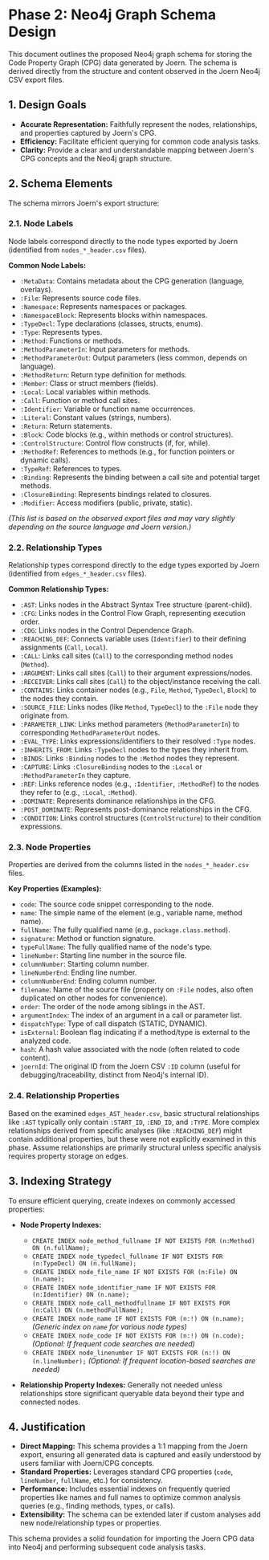 # Phase 2: Neo4j Graph Schema Design

This document outlines the proposed Neo4j graph schema for storing the Code Property Graph (CPG) data generated by Joern. The schema is derived directly from the structure and content observed in the Joern Neo4j CSV export files.

## 1. Design Goals

*   **Accurate Representation:** Faithfully represent the nodes, relationships, and properties captured by Joern's CPG.
*   **Efficiency:** Facilitate efficient querying for common code analysis tasks.
*   **Clarity:** Provide a clear and understandable mapping between Joern's CPG concepts and the Neo4j graph structure.

## 2. Schema Elements

The schema mirrors Joern's export structure:

### 2.1. Node Labels

Node labels correspond directly to the node types exported by Joern (identified from `nodes_*_header.csv` files).

**Common Node Labels:**

*   `:MetaData`: Contains metadata about the CPG generation (language, overlays).
*   `:File`: Represents source code files.
*   `:Namespace`: Represents namespaces or packages.
*   `:NamespaceBlock`: Represents blocks within namespaces.
*   `:TypeDecl`: Type declarations (classes, structs, enums).
*   `:Type`: Represents types.
*   `:Method`: Functions or methods.
*   `:MethodParameterIn`: Input parameters for methods.
*   `:MethodParameterOut`: Output parameters (less common, depends on language).
*   `:MethodReturn`: Return type definition for methods.
*   `:Member`: Class or struct members (fields).
*   `:Local`: Local variables within methods.
*   `:Call`: Function or method call sites.
*   `:Identifier`: Variable or function name occurrences.
*   `:Literal`: Constant values (strings, numbers).
*   `:Return`: Return statements.
*   `:Block`: Code blocks (e.g., within methods or control structures).
*   `:ControlStructure`: Control flow constructs (if, for, while).
*   `:MethodRef`: References to methods (e.g., for function pointers or dynamic calls).
*   `:TypeRef`: References to types.
*   `:Binding`: Represents the binding between a call site and potential target methods.
*   `:ClosureBinding`: Represents bindings related to closures.
*   `:Modifier`: Access modifiers (public, private, static).

*(This list is based on the observed export files and may vary slightly depending on the source language and Joern version.)*

### 2.2. Relationship Types

Relationship types correspond directly to the edge types exported by Joern (identified from `edges_*_header.csv` files).

**Common Relationship Types:**

*   `:AST`: Links nodes in the Abstract Syntax Tree structure (parent-child).
*   `:CFG`: Links nodes in the Control Flow Graph, representing execution order.
*   `:CDG`: Links nodes in the Control Dependence Graph.
*   `:REACHING_DEF`: Connects variable uses (`Identifier`) to their defining assignments (`Call`, `Local`).
*   `:CALL`: Links call sites (`Call`) to the corresponding method nodes (`Method`).
*   `:ARGUMENT`: Links call sites (`Call`) to their argument expressions/nodes.
*   `:RECEIVER`: Links call sites (`Call`) to the object/instance receiving the call.
*   `:CONTAINS`: Links container nodes (e.g., `File`, `Method`, `TypeDecl`, `Block`) to the nodes they contain.
*   `:SOURCE_FILE`: Links nodes (like `Method`, `TypeDecl`) to the `:File` node they originate from.
*   `:PARAMETER_LINK`: Links method parameters (`MethodParameterIn`) to corresponding `MethodParameterOut` nodes.
*   `:EVAL_TYPE`: Links expressions/identifiers to their resolved `:Type` nodes.
*   `:INHERITS_FROM`: Links `:TypeDecl` nodes to the types they inherit from.
*   `:BINDS`: Links `:Binding` nodes to the `:Method` nodes they represent.
*   `:CAPTURE`: Links `:ClosureBinding` nodes to the `:Local` or `:MethodParameterIn` they capture.
*   `:REF`: Links reference nodes (e.g., `:Identifier`, `:MethodRef`) to the nodes they refer to (e.g., `:Local`, `:Method`).
*   `:DOMINATE`: Represents dominance relationships in the CFG.
*   `:POST_DOMINATE`: Represents post-dominance relationships in the CFG.
*   `:CONDITION`: Links control structures (`ControlStructure`) to their condition expressions.

### 2.3. Node Properties

Properties are derived from the columns listed in the `nodes_*_header.csv` files.

**Key Properties (Examples):**

*   `code`: The source code snippet corresponding to the node.
*   `name`: The simple name of the element (e.g., variable name, method name).
*   `fullName`: The fully qualified name (e.g., `package.class.method`).
*   `signature`: Method or function signature.
*   `typeFullName`: The fully qualified name of the node's type.
*   `lineNumber`: Starting line number in the source file.
*   `columnNumber`: Starting column number.
*   `lineNumberEnd`: Ending line number.
*   `columnNumberEnd`: Ending column number.
*   `filename`: Name of the source file (property on `:File` nodes, also often duplicated on other nodes for convenience).
*   `order`: The order of the node among siblings in the AST.
*   `argumentIndex`: The index of an argument in a call or parameter list.
*   `dispatchType`: Type of call dispatch (STATIC, DYNAMIC).
*   `isExternal`: Boolean flag indicating if a method/type is external to the analyzed code.
*   `hash`: A hash value associated with the node (often related to code content).
*   `joernId`: The original ID from the Joern CSV `:ID` column (useful for debugging/traceability, distinct from Neo4j's internal ID).

### 2.4. Relationship Properties

Based on the examined `edges_AST_header.csv`, basic structural relationships like `:AST` typically only contain `:START_ID`, `:END_ID`, and `:TYPE`. More complex relationships derived from specific analyses (like `:REACHING_DEF`) might contain additional properties, but these were not explicitly examined in this phase. Assume relationships are primarily structural unless specific analysis requires property storage on edges.

## 3. Indexing Strategy

To ensure efficient querying, create indexes on commonly accessed properties:

*   **Node Property Indexes:**
    *   `CREATE INDEX node_method_fullname IF NOT EXISTS FOR (n:Method) ON (n.fullName);`
    *   `CREATE INDEX node_typedecl_fullname IF NOT EXISTS FOR (n:TypeDecl) ON (n.fullName);`
    *   `CREATE INDEX node_file_name IF NOT EXISTS FOR (n:File) ON (n.name);`
    *   `CREATE INDEX node_identifier_name IF NOT EXISTS FOR (n:Identifier) ON (n.name);`
    *   `CREATE INDEX node_call_methodfullname IF NOT EXISTS FOR (n:Call) ON (n.methodFullName);`
    *   `CREATE INDEX node_name IF NOT EXISTS FOR (n:!) ON (n.name);` *(Generic index on `name` for various node types)*
    *   `CREATE INDEX node_code IF NOT EXISTS FOR (n:!) ON (n.code);` *(Optional: If frequent code searches are needed)*
    *   `CREATE INDEX node_linenumber IF NOT EXISTS FOR (n:!) ON (n.lineNumber);` *(Optional: If frequent location-based searches are needed)*

*   **Relationship Property Indexes:** Generally not needed unless relationships store significant queryable data beyond their type and connected nodes.

## 4. Justification

*   **Direct Mapping:** This schema provides a 1:1 mapping from the Joern export, ensuring all generated data is captured and easily understood by users familiar with Joern/CPG concepts.
*   **Standard Properties:** Leverages standard CPG properties (`code`, `lineNumber`, `fullName`, etc.) for consistency.
*   **Performance:** Includes essential indexes on frequently queried properties like names and full names to optimize common analysis queries (e.g., finding methods, types, or calls).
*   **Extensibility:** The schema can be extended later if custom analyses add new node/relationship types or properties.

This schema provides a solid foundation for importing the Joern CPG data into Neo4j and performing subsequent code analysis tasks.